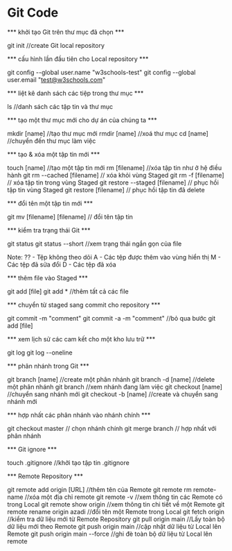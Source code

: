 # Git Code

*** khởi tạo Git trên thư mục đã chọn ***

git init //create Git local repository


*** cấu hình lần đầu tiên cho Local repository ***    

git config --global user.name "w3schools-test"
git config --global user.email "test@w3schools.com"

*** liệt kê danh sách các tiệp trong thư mục ***

ls //danh sách các tập tin và thư mục

*** tạo một thư mục mới cho dự án của chúng ta ***    

mkdir [name] //tạo thư mục mới
rmdir [name] //xoá thư mục
cd [name]    //chuyển đến thư mục làm việc

*** tạo & xóa một tập tin mới  ***    

touch [name] //tạo một tập tin mới
rm [filename] //xóa tập tin như ở hệ điều hành
git rm --cached [filename] // xóa khỏi vùng Staged
git rm -f [filename] // xóa tập tin trong vùng Staged
git restore --staged [filename] // phục hồi tập tin vùng Staged
git restore [filename] // phục hồi tập tin đã delete

*** đổi tên một tập tin mới  ***    

git mv [filename] [filename] // đổi tên tập tin 

*** kiểm tra trạng thái Git ***

git status
git status --short //xem trạng thái ngắn gọn của file

Note:   ?? - Tệp không theo dõi
        A - Các tệp được thêm vào vùng hiển thị
        M - Các tệp đã sửa đổi
        D - Các tệp đã xóa

*** thêm file vào Staged ***

git add [file]
git add * //thêm tất cả các file

*** chuyển từ staged sang commit cho repository ***

git commit -m "comment"
git commit -a -m "comment" //bỏ qua bước git add [file]

*** xem lịch sử các cam kết cho một kho lưu trữ ***

git log
git log --oneline

*** phân nhánh trong Git ***

git branch [name]   //create một phân nhánh
git branch -d [name]   //delete một phân nhánh
git branch          //xem nhánh đang làm việc
git checkout [name] //chuyển sang nhánh mới
git checkout -b [name] //create và chuyển sang nhánh mới

*** hợp nhất các phân nhánh vào nhánh chính ***

git checkout master // chọn nhánh chính
git merge branch    // hợp nhất với phân nhánh

*** Git ignore ***

touch .gitignore //khởi tạo tập tin .gitignore

*** Remote Repository ***

git remote add origin [URL] //thêm tên của Remote
git remote rm remote-name //xóa một địa chỉ remote
git remote -v //xem thông tin các Remote có trong Local
git remote show origin //xem thông tin chi tiết về một Remote
git remote rename origin azadi //đổi tên một Remote trong Local
git fetch origin //kiểm tra dữ liệu mới từ Remote Repository
git pull origin main //Lấy toàn bộ dữ liệu mới theo Remote
git push origin main //cập nhật dữ liệu từ Local lên Remote
git push origin main --force //ghi đè toàn bộ dữ liệu từ Local lên remote

